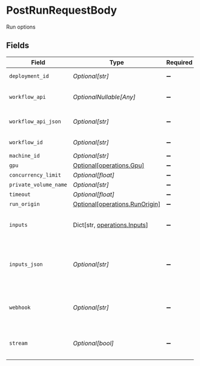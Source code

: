 # PostRunRequestBody

Run options


## Fields

| Field                                                                  | Type                                                                   | Required                                                               | Description                                                            | Example                                                                |
| ---------------------------------------------------------------------- | ---------------------------------------------------------------------- | ---------------------------------------------------------------------- | ---------------------------------------------------------------------- | ---------------------------------------------------------------------- |
| `deployment_id`                                                        | *Optional[str]*                                                        | :heavy_minus_sign:                                                     | Deployment ID to run                                                   | d290f1ee-6c54-4b01-90e6-d701748f0851                                   |
| `workflow_api`                                                         | *OptionalNullable[Any]*                                                | :heavy_minus_sign:                                                     | Workflow API JSON to run                                               |                                                                        |
| `workflow_api_json`                                                    | *Optional[str]*                                                        | :heavy_minus_sign:                                                     | Workflow API JSON to run                                               |                                                                        |
| `workflow_id`                                                          | *Optional[str]*                                                        | :heavy_minus_sign:                                                     | Workflow ID to run                                                     | f47ac10b-58cc-4372-a567-0e02b2c3d479                                   |
| `machine_id`                                                           | *Optional[str]*                                                        | :heavy_minus_sign:                                                     | N/A                                                                    |                                                                        |
| `gpu`                                                                  | [Optional[operations.Gpu]](../../models/operations/gpu.md)             | :heavy_minus_sign:                                                     | N/A                                                                    |                                                                        |
| `concurrency_limit`                                                    | *Optional[float]*                                                      | :heavy_minus_sign:                                                     | N/A                                                                    |                                                                        |
| `private_volume_name`                                                  | *Optional[str]*                                                        | :heavy_minus_sign:                                                     | N/A                                                                    |                                                                        |
| `timeout`                                                              | *Optional[float]*                                                      | :heavy_minus_sign:                                                     | N/A                                                                    |                                                                        |
| `run_origin`                                                           | [Optional[operations.RunOrigin]](../../models/operations/runorigin.md) | :heavy_minus_sign:                                                     | N/A                                                                    |                                                                        |
| `inputs`                                                               | Dict[str, [operations.Inputs](../../models/operations/inputs.md)]      | :heavy_minus_sign:                                                     | External inputs to the workflow                                        | {<br/>"input_text": "value1",<br/>"input_url": "https://example.png"<br/>} |
| `inputs_json`                                                          | *Optional[str]*                                                        | :heavy_minus_sign:                                                     | External inputs to the workflow in JSON format                         |                                                                        |
| `webhook`                                                              | *Optional[str]*                                                        | :heavy_minus_sign:                                                     | Webhook URL to receive workflow updates                                | https://example.com/webhook                                            |
| `stream`                                                               | *Optional[bool]*                                                       | :heavy_minus_sign:                                                     | Whether to return a streaming url                                      |                                                                        |